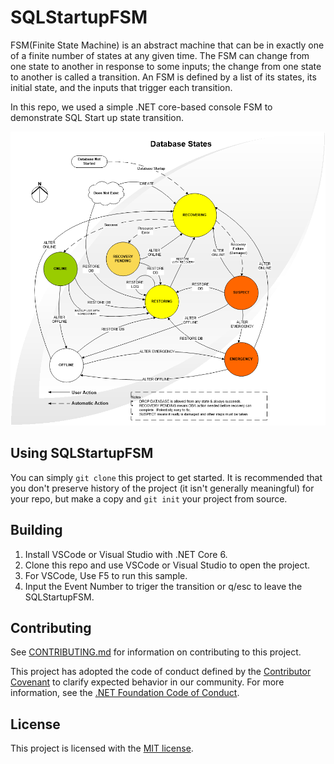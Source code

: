 # SQLStartupFSM

FSM(Finite State Machine) is an abstract machine that can be in exactly one of a finite number of states at any given time. The FSM can change from one state to another in response to some inputs; the change from one state to another is called a transition. An FSM is defined by a list of its states, its initial state, and the inputs that trigger each transition. 

In this repo, we used a simple .NET core-based console FSM to demonstrate SQL Start up state transition.

![SQLSTARTUPFSM](SQLSTARTUPFSM.png)

## Using SQLStartupFSM

You can simply `git clone` this project to get started. It is recommended that you don't preserve history of the project (it isn't generally meaningful) for your repo, but make a copy and `git init` your project from source.

## Building

1. Install VSCode or Visual Studio with .NET Core 6.
2. Clone this repo and use VSCode or Visual Studio to open the project.
3. For VSCode, Use F5 to run this sample.
4. Input the Event Number to triger the transition or q/esc to leave the SQLStartupFSM.


## Contributing

See [CONTRIBUTING.md](CONTRIBUTING.md) for information on contributing to this project.

This project has adopted the code of conduct defined by the [Contributor Covenant](http://contributor-covenant.org/) 
to clarify expected behavior in our community. For more information, see the [.NET Foundation Code of Conduct](http://www.dotnetfoundation.org/code-of-conduct).

## License

This project is licensed with the [MIT license](LICENSE).